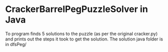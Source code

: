 # CrackerBarrelPegPuzzleSolver in Java
To program finds 5 solutions to the puzzle (as per the original cracker.py) and prints out the steps it took to get the solution.
The solution java folder is in dfsPeg/
